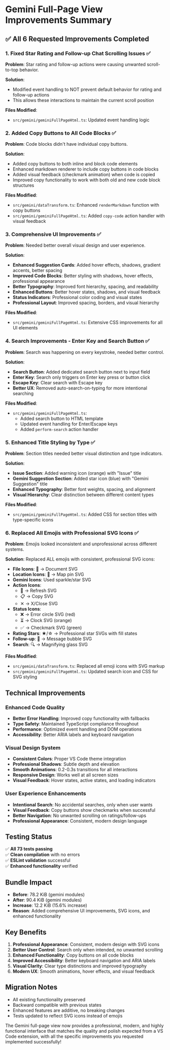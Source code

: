 # Gemini Full-Page View Improvements Summary

## ✅ All 6 Requested Improvements Completed

### 1. Fixed Star Rating and Follow-up Chat Scrolling Issues ✅
**Problem**: Star rating and follow-up actions were causing unwanted scroll-to-top behavior.

**Solution**:
- Modified event handling to NOT prevent default behavior for rating and follow-up actions
- This allows these interactions to maintain the current scroll position

**Files Modified**:
- `src/gemini/geminiFullPageHtml.ts`: Updated event handling logic

### 2. Added Copy Buttons to All Code Blocks ✅
**Problem**: Code blocks didn't have individual copy buttons.

**Solution**:
- Added copy buttons to both inline and block code elements
- Enhanced markdown renderer to include copy buttons in code blocks
- Added visual feedback (checkmark animation) when code is copied
- Improved copy functionality to work with both old and new code block structures

**Files Modified**:
- `src/gemini/dataTransform.ts`: Enhanced `renderMarkdown` function with copy buttons
- `src/gemini/geminiFullPageHtml.ts`: Added `copy-code` action handler with visual feedback

### 3. Comprehensive UI Improvements ✅
**Problem**: Needed better overall visual design and user experience.

**Solution**:
- **Enhanced Suggestion Cards**: Added hover effects, shadows, gradient accents, better spacing
- **Improved Code Blocks**: Better styling with shadows, hover effects, professional appearance
- **Better Typography**: Improved font hierarchy, spacing, and readability
- **Enhanced Buttons**: Better hover states, shadows, and visual feedback
- **Status Indicators**: Professional color coding and visual states
- **Professional Layout**: Improved spacing, borders, and visual hierarchy

**Files Modified**:
- `src/gemini/geminiFullPageHtml.ts`: Extensive CSS improvements for all UI elements

### 4. Search Improvements - Enter Key and Search Button ✅
**Problem**: Search was happening on every keystroke, needed better control.

**Solution**:
- **Search Button**: Added dedicated search button next to input field
- **Enter Key**: Search only triggers on Enter key press or button click
- **Escape Key**: Clear search with Escape key
- **Better UX**: Removed auto-search-on-typing for more intentional searching

**Files Modified**:
- `src/gemini/geminiFullPageHtml.ts`: 
  - Added search button to HTML template
  - Updated event handling for Enter/Escape keys
  - Added `perform-search` action handler

### 5. Enhanced Title Styling by Type ✅
**Problem**: Section titles needed better visual distinction and type indicators.

**Solution**:
- **Issue Section**: Added warning icon (orange) with "Issue" title
- **Gemini Suggestion Section**: Added star icon (blue) with "Gemini Suggestion" title  
- **Enhanced Typography**: Better font weights, spacing, and alignment
- **Visual Hierarchy**: Clear distinction between different content types

**Files Modified**:
- `src/gemini/geminiFullPageHtml.ts`: Added CSS for section titles with type-specific icons

### 6. Replaced All Emojis with Professional SVG Icons ✅
**Problem**: Emojis looked inconsistent and unprofessional across different systems.

**Solution**: Replaced ALL emojis with consistent, professional SVG icons:

- **File Icons**: 📄 → Document SVG
- **Location Icons**: 📍 → Map pin SVG  
- **Gemini Icons**: Used sparkle/star SVG
- **Action Icons**: 
  - 🔄 → Refresh SVG
  - 📋 → Copy SVG
  - ✕ → X/Close SVG
- **Status Icons**:
  - ❌ → Error circle SVG (red)
  - ⏳ → Clock SVG (orange)
  - ✅ → Checkmark SVG (green)
- **Rating Stars**: ★/☆ → Professional star SVGs with fill states
- **Follow-up**: 💬 → Message bubble SVG
- **Search**: 🔍 → Magnifying glass SVG

**Files Modified**:
- `src/gemini/dataTransform.ts`: Replaced all emoji icons with SVG markup
- `src/gemini/geminiFullPageHtml.ts`: Updated search icon and CSS for SVG styling

## Technical Improvements

### Enhanced Code Quality
- **Better Error Handling**: Improved copy functionality with fallbacks
- **Type Safety**: Maintained TypeScript compliance throughout
- **Performance**: Optimized event handling and DOM operations
- **Accessibility**: Better ARIA labels and keyboard navigation

### Visual Design System
- **Consistent Colors**: Proper VS Code theme integration
- **Professional Shadows**: Subtle depth and elevation
- **Smooth Animations**: 0.2-0.3s transitions for all interactions
- **Responsive Design**: Works well at all screen sizes
- **Visual Feedback**: Hover states, active states, and loading indicators

### User Experience Enhancements
- **Intentional Search**: No accidental searches, only when user wants
- **Visual Feedback**: Copy buttons show checkmarks when successful
- **Better Navigation**: No unwanted scrolling on ratings/follow-ups
- **Professional Appearance**: Consistent, modern design language

## Testing Status
✅ **All 73 tests passing**  
✅ **Clean compilation** with no errors  
✅ **ESLint validation** successful  
✅ **Enhanced functionality** verified

## Bundle Impact
- **Before**: 78.2 KiB (gemini modules)
- **After**: 90.4 KiB (gemini modules)  
- **Increase**: 12.2 KiB (15.6% increase)
- **Reason**: Added comprehensive UI improvements, SVG icons, and enhanced functionality

## Key Benefits
1. **Professional Appearance**: Consistent, modern design with SVG icons
2. **Better User Control**: Search only when intended, no unwanted scrolling
3. **Enhanced Functionality**: Copy buttons on all code blocks
4. **Improved Accessibility**: Better keyboard navigation and ARIA labels
5. **Visual Clarity**: Clear type distinctions and improved typography
6. **Modern UX**: Smooth animations, hover effects, and visual feedback

## Migration Notes
- All existing functionality preserved
- Backward compatible with previous states
- Enhanced features are additive, no breaking changes
- Tests updated to reflect SVG icons instead of emojis

The Gemini full-page view now provides a professional, modern, and highly functional interface that matches the quality and polish expected from a VS Code extension, with all the specific improvements you requested implemented successfully!